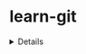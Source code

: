 # learn-git

<details>

   # 🚀 Git & GitHub Cheat Sheet
    
    ## 🟢 Initialize / Clone
    ```bash
    git init                 # Initialize a new Git repo
    git clone <url>          # Clone a repo from GitHub
    git clone <url> <folder> # Clone into a specific folder
    ```


    ## 🟡 Config
    
    ```
    git config --global user.name "Your Name"        # Set global username
    git config --global user.email "you@example.com" # Set global email
    git config --list                                # Show current config
    ```

    ## 🔵 Status & Log
    
    ```
    git status            # Check repo status
    git log               # View commit history
    git log --oneline     # Compact commit history
    git log --graph       # Graph view of history
    ```

    ## 🟣 Add & Commit
    
    ```
    git add <file>        # Add file to staging
    git add .             # Add all files to staging
    git commit -m "msg"   # Commit with message
    git commit -am "msg"  # Add + commit in one step (tracked files only)
    ```
    
    ## 🟤 Branching
    
    ```
    git branch                # List branches
    git branch <name>         # Create new branch
    git checkout <name>       # Switch branch
    git checkout -b <name>    # Create + switch new branch
    git merge <branch>        # Merge branch into current
    git branch -d <name>      # Delete branch
    ```

    ## 🔴 Push / Pull / Fetch
    
    ```
    git remote add origin <url>  # Link to GitHub repo
    git push -u origin main      # First push, set upstream
    git push                     # Push to remote
    git pull                     # Pull + merge from remote
    git fetch                    # Fetch changes without merge
    ```
    
    ## 🟠 Stash
    
    ```
    git stash              # Save current work
    git stash pop          # Reapply stashed work
    git stash list         # List stashes
    git stash drop         # Remove a stash
    ```
    
    
    ## ⚫ Reset / Revert
    
    ```
    git reset --hard <commit> # Reset to commit (discard changes)
    git revert <commit>       # Create new commit that undoes commit
    ```
    
    ## ⚪ Tagging
    
    ```
    git tag                  # List tags
    git tag <tagname>        # Create tag
    git tag -a <tag> -m "msg" # Annotated tag
    git push origin <tag>    # Push tag
    git push --tags          # Push all tags
    ```
    
    
    ## 🟤 Useful
    
    ```
    git diff                 # Show unstaged changes
    git diff --staged         # Show staged changes
    git rm <file>             # Remove file + stage
    git mv <old> <new>        # Rename file + stage
    ```
    
    ## 🌍 Example GitHub workflow
    
    ```
    git init
    git add .
    git commit -m "First commit"
    git branch -M main
    git remote add origin https://github.com/yourname/yourrepo.git
    git push -u origin main
    ```

</details>


